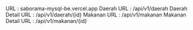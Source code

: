 URL : saborama-mysql-be.vercel.app
Daerah URL : /api/v1/daerah
Daerah Detail URL : /api/v1/daerah/{id}
Makanan URL : /api/v1/makanan
Makanan Detail URL : /api/v1/makanan/{id}
